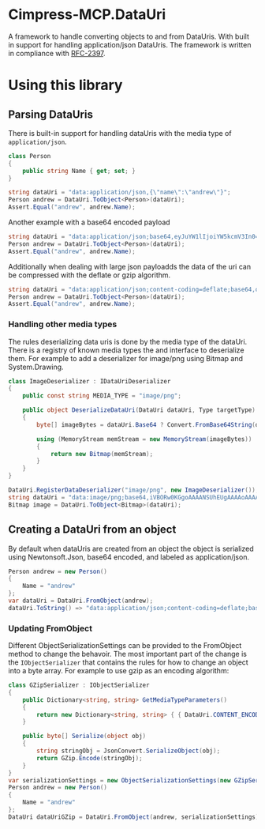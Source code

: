 # Cimpress-MCP.DataUri
A framework to handle converting objects to and from DataUris. With built in support for handling application/json DataUris. The framework is written in compliance with [RFC-2397](https://tools.ietf.org/html/rfc2397).

# Using this library

## Parsing DataUris

There is built-in support for handling dataUris with the media type of `application/json`.

```cs
class Person
{
    public string Name { get; set; }
}

string dataUri = "data:application/json,{\"name\":\"andrew\"}";
Person andrew = DataUri.ToObject<Person>(dataUri);
Assert.Equal("andrew", andrew.Name);
```

Another example with a base64 encoded payload

```cs
string dataUri = "data:application/json;base64,eyJuYW1lIjoiYW5kcmV3In0=";
Person andrew = DataUri.ToObject<Person>(dataUri);
Assert.Equal("andrew", andrew.Name);
```

Additionally when dealing with large json payloadds the data of the uri can be compressed with the deflate or gzip algorithm.

```cs
string dataUri = "data:application/json;content-coding=deflate;base64,q1byS8xNVbJSSsxLKUotV6oFAA==";
Person andrew = DataUri.ToObject<Person>(dataUri);
Assert.Equal("andrew", andrew.Name);
```

### Handling other media types

The rules deserializing data uris is done by the media type of the dataUri. There is a registry of known media types the and interface to deserialize them. For example to add a deserializer for image/png using Bitmap and System.Drawing.

```cs
class ImageDeserializer : IDataUriDeserializer
{
    public const string MEDIA_TYPE = "image/png";

    public object DeserializeDataUri(DataUri dataUri, Type targetType)
    {
        byte[] imageBytes = dataUri.Base64 ? Convert.FromBase64String(dataUri.Data) : Encoding.UTF8.GetBytes(dataUri.Data);

        using (MemoryStream memStream = new MemoryStream(imageBytes))
        {
            return new Bitmap(memStream);
        }
    }
}

DataUri.RegisterDataDeserializer("image/png", new ImageDeserializer());
string dataUri = "data:image/png;base64,iVBORw0KGgoAAAANSUhEUgAAAAoAAAAKCAYAAACNMs+9AAAAAXNSR0IArs4c6QAAAARnQU1BAACxjwv8YQUAAAAJcEhZcwAADsMAAA7DAcdvqGQAAAAWSURBVChTY6AdqP9/5T+UOQpIBQwMAB4hA1I5813pAAAAAElFTkSuQmCC";
Bitmap image = DataUri.ToObject<Bitmap>(dataUri);
```

## Creating a DataUri from an object

By default when dataUris are created from an object the object is serialized using Newtonsoft.Json, base64 encoded, and labeled as application/json.
```cs
Person andrew = new Person()
{
    Name = "andrew"
};
var dataUri = DataUri.FromObject(andrew);
dataUri.ToString() => "data:application/json;content-coding=deflate;base64,q1byS8xNVbJSSsxLKUotV6oFAA=="
```

### Updating FromObject

Different ObjectSerializationSettings can be provided to the FromObject method to change the behavoir. The most important part of the change is the `IObjectSerializer` that contains the rules for how to change an object into a byte array.
For example to use gzip as an encoding algorithm:

```cs
class GZipSerializer : IObjectSerializer
{
    public Dictionary<string, string> GetMediaTypeParameters()
    {
        return new Dictionary<string, string> { { DataUri.CONTENT_ENCODING, GZip.GZIP } };
    }

    public byte[] Serialize(object obj)
    {
        string stringObj = JsonConvert.SerializeObject(obj);
        return GZip.Encode(stringObj);
    }
}
var serializationSettings = new ObjectSerializationSettings(new GZipSerializer(), "application/json", true, null);
Person andrew = new Person()
{
    Name = "andrew"
};
DataUri dataUriGZip = DataUri.FromObject(andrew, serializationSettings);
```